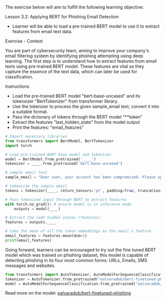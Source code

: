 The exercise below will aim to fulfill the following learning objective:

Lesson 3.2: Applying BERT for Phishing Email Detection

- Learner will be able to load a pre-trained BERT model to use it to extract features from email text data.

Exercise - Context  

You are part of cybersecurity team, aiming to improve your company's email filtering system by identifying phishing attempting using deep learning. The first step is to understand how to extract features from email texts using pre-trained BERT model. These features are vital as they capture the essence of the text data, which can later be used for classification.

Instructions

- Load the pre-trained BERT model "bert-base-uncased" and its tokensizer "BertTokenizer" from transformer library.
- Use the tokenizer to process the given sample_email text, convert it into a suitable format.
- Pass the dictonary of tokens through the BERT model "**token"
- Extract the features "last_hidden_state" from the model output
- Print the features: "email_features" 


```python
# Import necessary libraries
from transformers import BertModel, BertTokenizer
import torch

# Load pre-trained BERT base model and tokenizer
model = BertModel.from_pretrained('____')
tokenizer = ____.from_pretrained('bert-base-uncased')

# sample email text
sample_email = "Dear user, your account has been compromised. Please update your password."

# tokensize the sample email
tokens = tokenizer(____, return_tensors='pt', padding=True, truncation=True, max_length=512) 

# Pass tokenized input through BERT to extract features
with torch.no_grad(): # ensure model is in inference mode
    outputs = model(____)

# Extract the ladt hidden states (features)
features = outputs.____

# take the mean of all the token embeddings as the email's feature
email_features = features.mean(dim=1)
print(email_features)

```


Going forward, learners can be encouraged to try out the fine tuned BERT model which was trained on phishing dataset, this model is capable of detecting phishing in its four most common forms: URLs, Emails, SMS messages and websites.

```python
from transformers import AutoTokenizer, AutoModelForSequenceClassification
tokenizer = AutoTokenizer.from_pretrained("ealvaradob/bert-finetuned-phishing")
model = AutoModelForSequenceClassification.from_pretrained("ealvaradob/bert-finetuned-phishing")
```
Read more on the model: [ealvaradob/bert-finetuned-phishing](https://huggingface.co/ealvaradob/bert-finetuned-phishing#:~:text=Framework%20versions-,BERT%20FINETUNED%20ON%20PHISHING%20DETECTION,Loss%3A%200.1953 "phishing model title")
